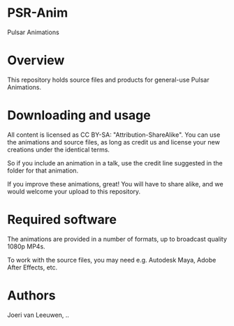 # PSR-Anim
Pulsar Animations


# Overview
This repository holds source files and products for general-use Pulsar
Animations. 


# Downloading and usage 
All content is licensed as CC BY-SA: "Attribution-ShareAlike".  You can use the
animations and source files, as long as credit us and license your new creations
under the identical terms. 

So if you include an animation in a talk, use the credit line suggested in the
folder for that animation.

If you improve these animations, great! You will have to share alike, and we
would welcome your upload to this repository.


# Required software
The animations are provided in a number of formats, up to broadcast quality
1080p MP4s.

To work with the source files, you may need e.g. Autodesk Maya, Adobe After
Effects, etc.


# Authors
Joeri van Leeuwen, ..

